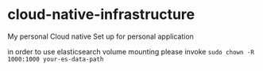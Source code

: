# cloud-native-infrastructure
My personal Cloud native Set up for personal application


in order to use elasticsearch volume mounting please invoke ```sudo chown -R 1000:1000 your-es-data-path``` 